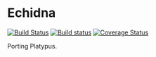 # Echidna

[![Build Status](https://travis-ci.org/phawthorne/echidna.svg?branch=master)](https://travis-ci.org/phawthorne/echidna)
[![Build status](https://ci.appveyor.com/api/projects/status/yoflaut84vug1ag6?svg=true)](https://ci.appveyor.com/project/phawthorne/echidna)
[![Coverage Status](https://coveralls.io/repos/github/phawthorne/Echidna/badge.svg?branch=master)](https://coveralls.io/github/phawthorne/Echidna?branch=master)

Porting Platypus.
